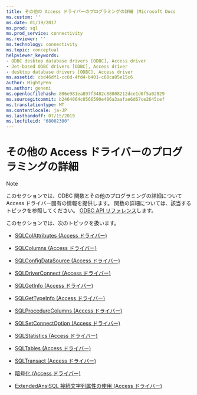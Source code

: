 ```yaml
---
title: その他の Access ドライバーのプログラミングの詳細 |Microsoft Docs
ms.custom: ''
ms.date: 01/19/2017
ms.prod: sql
ms.prod_service: connectivity
ms.reviewer: ''
ms.technology: connectivity
ms.topic: conceptual
helpviewer_keywords:
- ODBC desktop database drivers [ODBC], Access driver
- Jet-based ODBC drivers [ODBC], Access driver
- desktop database drivers [ODBC], Access driver
ms.assetid: cbd46df1-cc6d-4fd4-b401-c68ca85e15c6
author: MightyPen
ms.author: genemi
ms.openlocfilehash: 806e981ea897f3482c88808212dce1d0f5a02829
ms.sourcegitcommit: b2464064c0566590e486a3aafae6d67ce2645cef
ms.translationtype: MT
ms.contentlocale: ja-JP
ms.lasthandoff: 07/15/2019
ms.locfileid: "68002300"
---
```

# <a name="other-access-driver-programming-details"></a>その他の Access ドライバーのプログラミングの詳細
> [!NOTE]  
>  このセクションでは、ODBC 関数とその他のプログラミングの詳細について Access ドライバー固有の情報を提供します。 関数の詳細については、該当するトピックを参照してください。 [ODBC API リファレンス](../../odbc/reference/syntax/odbc-api-reference.md)します。  
  
 このセクションでは、次のトピックを扱います。  
  
-   [SQLColAttributes (Access ドライバー)](../../odbc/microsoft/sqlcolattributes-access-driver.md)  
  
-   [SQLColumns (Access ドライバー)](../../odbc/microsoft/sqlcolumns-access-driver.md)  
  
-   [SQLConfigDataSource (Access ドライバー)](../../odbc/microsoft/sqlconfigdatasource-access-driver.md)  
  
-   [SQLDriverConnect (Access ドライバー)](../../odbc/microsoft/sqldriverconnect-access-driver.md)  
  
-   [SQLGetInfo (Access ドライバー)](../../odbc/microsoft/sqlgetinfo-access-driver.md)  
  
-   [SQLGetTypeInfo (Access ドライバー)](../../odbc/microsoft/sqlgettypeinfo-access-driver.md)  
  
-   [SQLProcedureColumns (Access ドライバー)](../../odbc/microsoft/sqlprocedurecolumns-access-driver.md)  
  
-   [SQLSetConnectOption (Access ドライバー)](../../odbc/microsoft/sqlsetconnectoption-access-driver.md)  
  
-   [SQLStatistics (Access ドライバー)](../../odbc/microsoft/sqlstatistics-access-driver.md)  
  
-   [SQLTables (Access ドライバー)](../../odbc/microsoft/sqltables-access-driver.md)  
  
-   [SQLTransact (Access ドライバー)](../../odbc/microsoft/sqltransact-access-driver.md)  
  
-   [暗号化 (Access ドライバー)](../../odbc/microsoft/encryption-access-driver.md)  
  
-   [ExtendedAnsiSQL 接続文字列属性の使用 (Access ドライバー)](../../odbc/microsoft/using-the-extendedansisql-connection-string-attribute-access-driver.md)
